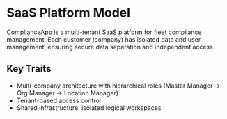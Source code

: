 # SaaS Platform Model

ComplianceApp is a multi-tenant SaaS platform for fleet compliance management. Each customer (company) has isolated data and user management, ensuring secure data separation and independent access.

## Key Traits
- Multi-company architecture with hierarchical roles (Master Manager → Org Manager → Location Manager)
- Tenant-based access control
- Shared infrastructure, isolated logical workspaces